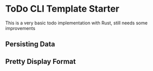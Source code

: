 # ToDo CLI Template Starter
This is a very basic todo implementation with Rust, still needs some improvements
## Persisting Data
## Pretty Display Format
